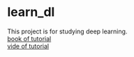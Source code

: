 # learn_dl
This project is for studying deep learning.  
[book of tutorial](https://link.jscdn.cn/1drv/aHR0cHM6Ly8xZHJ2Lm1zL2IvcyFBckZreWRWRnA1ejJ4MVM5LWpUYm9ncEQ3akhTP2U9ZllWTnZy.pdf)  
[vide of tutorial](https://space.bilibili.com/1567748478/channel/seriesdetail?sid=358497)  
